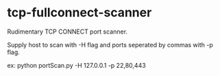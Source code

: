# tcp-fullconnect-scanner

Rudimentary TCP CONNECT port scanner.

Supply host to scan with -H flag and ports seperated by commas with -p flag.

ex: python portScan.py -H 127.0.0.1 -p 22,80,443
